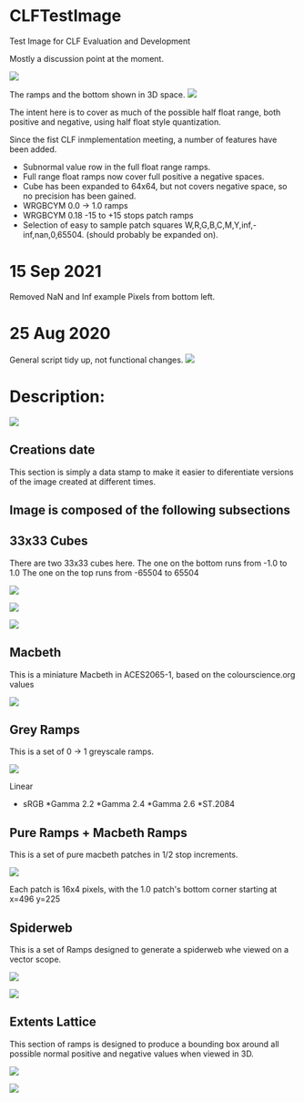 # CLFTestImage
 Test Image for CLF Evaluation and Development

Mostly a discussion point at the moment.

![](images/CLF_testImagePrototype_v007.jpg)

The ramps and the bottom shown in 3D space.
![](images/fullRangeSpikeExample_v001.png)

The intent here is to cover as much of the possible half float range, both positive and negative, using half float style quantization.

Since the fist CLF inmplementation meeting, a number of features have been added.

* Subnormal value row in the full float range ramps.
* Full range float ramps now cover full positive a negative spaces.
* Cube has been expanded to 64x64, but not covers negative space, so no precision has been gained.
* WRGBCYM 0.0 -> 1.0 ramps
* WRGBCYM 0.18 -15 to +15 stops patch ramps
* Selection of easy to sample patch squares W,R,G,B,C,M,Y,inf,-inf,nan,0,65504. (should probably be expanded on).


# 15 Sep 2021

Removed NaN and Inf example Pixels from bottom left.

# 25 Aug 2020

General script tidy up, not functional changes.
![](images/fullDAGcap.png)


# Description:

![](images/CLF_docImage_v007.jpg)

## Creations date
This section is simply a data stamp to make it easier to diferentiate versions of the image created at different times.

## Image is composed of the following subsections

## 33x33 Cubes

There are two 33x33 cubes here.
The one on the bottom runs from -1.0 to 1.0
The one on the top runs from -65504 to 65504

![](images/documentation/isolatedSection_33x33_Cubes.png)

![](images/33x33_0to1_cube.png)

![](images/33x33_0to65504_cube.png)


## Macbeth

This is a miniature Macbeth in ACES2065-1, based on the colourscience.org values

![](images/documentation/isolatedSection_macbeth.png)

## Grey Ramps

This is a set of 0 -> 1 greyscale ramps.

![](images/documentation/isolatedSection_grey_ramps.png)

Linear
* sRGB
*Gamma 2.2
*Gamma 2.4
*Gamma 2.6
*ST.2084

## Pure Ramps + Macbeth Ramps

This is a set of pure macbeth patches in 1/2 stop increments.

![](images/documentation/isolatedSection_pure_ramps_+_macbeth_ramps.png)

Each patch is 16x4 pixels, with the 1.0 patch's bottom corner starting at x=496 y=225

## Spiderweb

This is a set of Ramps designed to generate a spiderweb whe viewed on a vector scope.

![](images/documentation/isolatedsection_spiderweb.png)

![](images/Spiderweb_on_vectorscope.png)

## Extents Lattice

This section of ramps is designed to produce a bounding box around all possible normal positive and negative values when viewed in 3D.

![](images/documentation/isolatedSection_extents_latice.png)

![](images/extentsCubeVis.png)
